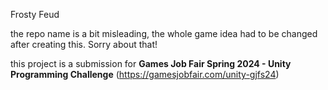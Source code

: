 Frosty Feud

the repo name is a bit misleading, the whole game idea had to be changed after creating this. Sorry about that!

this project is a submission for __Games Job Fair Spring 2024 - Unity Programming Challenge__ (https://gamesjobfair.com/unity-gjfs24)
